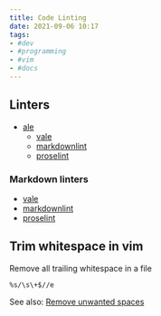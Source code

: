 ```yaml
---
title: Code Linting
date: 2021-09-06 10:17
tags:
- #dev
- #programming
- #vim
- #docs
---
```


## Linters

* [ale](20210906095348-ale.md)
  * [vale](20210906095201-vale.md)
  * [markdownlint](20210906101514-markdownlint.md)
  * [proselint](http://proselint.com/)

### Markdown linters

* [vale](20210906095201-vale.md)
* [markdownlint](20210906101514-markdownlint.md)
* [proselint](http://proselint.com/)

## Trim whitespace in vim

Remove all trailing whitespace in a file

```viml
%s/\s\+$//e
```

See also: [Remove unwanted spaces](https://vim.fandom.com/wiki/Remove_unwanted_spaces)

